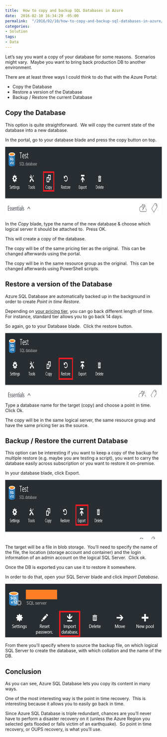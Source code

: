 ```yaml
---
title:  How to copy and backup SQL Databases in Azure
date:  2016-02-10 16:34:29 -05:00
permalink:  "/2016/02/10/how-to-copy-and-backup-sql-databases-in-azure/"
categories:
- Solution
tags:
- Data
---
```

Let’s say you want a copy of your database for some reasons.  Scenarios might vary.  Maybe you want to bring back production DB to another environment.

There are at least three ways I could think to do that with the Azure Portal:
<ul>
	<li>Copy the Database</li>
	<li>Restore a version of the Database</li>
	<li>Backup / Restore the current Database</li>
</ul>
<h2>Copy the Database</h2>
This option is quite straightforward.  We will copy the current state of the database into a new database.

In the portal, go to your database blade and press the copy button on top.

<a href="assets/2016/2/how-to-copy-and-backup-sql-databases-in-azure/image5.png"><img style="background-image:none;padding-top:0;padding-left:0;display:inline;padding-right:0;border:0;" title="image" src="assets/2016/2/how-to-copy-and-backup-sql-databases-in-azure/image_thumb5.png" alt="image" width="829" height="222" border="0" /></a>

In the <em>Copy</em> blade, type the name of the new database &amp; choose which logical server it should be attached to.  Press OK.

This will create a copy of the database.

The copy will be of the same pricing tier as the original.  This can be changed afterwards using the portal.

The copy will be in the same resource group as the original.  This can be changed afterwards using PowerShell scripts.
<h2>Restore a version of the Database</h2>
Azure SQL Database are automatically backed up in the background in order to create <em>Point in time Restore</em>.

Depending on <a href="https://azure.microsoft.com/en-us/documentation/articles/sql-database-business-continuity/" target="_blank">your pricing tier</a>, you can go back different length of time.  For instance, standard tier allows you to go back 14 days.

So again, go to your Database blade.  Click the restore button.

<a href="assets/2016/2/how-to-copy-and-backup-sql-databases-in-azure/image6.png"><img style="background-image:none;padding-top:0;padding-left:0;display:inline;padding-right:0;border:0;" title="image" src="assets/2016/2/how-to-copy-and-backup-sql-databases-in-azure/image_thumb6.png" alt="image" width="835" height="206" border="0" /></a>

Type a database name for the target (copy) and choose a point in time.  Click Ok.

The copy will be in the same logical server, the same resource group and have the same pricing tier as the source.
<h2>Backup / Restore the current Database</h2>
This option can be interesting if you want to keep a copy of the backup for multiple restore (e.g. maybe you are testing a script), you want to carry the database easily across subscription or you want to restore it on-premise.

In your database blade, click Export.

<a href="assets/2016/2/how-to-copy-and-backup-sql-databases-in-azure/image7.png"><img style="background-image:none;padding-top:0;padding-left:0;display:inline;padding-right:0;border:0;" title="image" src="assets/2016/2/how-to-copy-and-backup-sql-databases-in-azure/image_thumb7.png" alt="image" width="842" height="190" border="0" /></a>

The target will be a file in blob storage.  You’ll need to specify the name of the file, the location (storage account and container) and the login information of an admin account on the logical SQL Server.  Click ok.

Once the DB is exported you can use it to restore it somewhere.

In order to do that, open your SQL Server blade and click <em>Import Database</em>.

<a href="assets/2016/2/how-to-copy-and-backup-sql-databases-in-azure/image8.png"><img style="background-image:none;padding-top:0;padding-left:0;display:inline;padding-right:0;border:0;" title="image" src="assets/2016/2/how-to-copy-and-backup-sql-databases-in-azure/image_thumb8.png" alt="image" width="561" height="172" border="0" /></a>

From there you’ll specify where to source the backup file, on which logical SQL Server to create the database, with which collation and the name of the DB.
<h2>Conclusion</h2>
As you can see, Azure SQL Database lets you copy its content in many ways.

One of the most interesting way is the point in time recovery.  This is interesting because it allows you to easily go back in time.

Since Azure SQL Database is triple redundant, chances are you’ll never have to perform a disaster recovery on it (unless the Azure Region you selected gets flooded or falls victim of an earthquake).  So point in time recovery, or OUPS recovery, is what you’ll use.